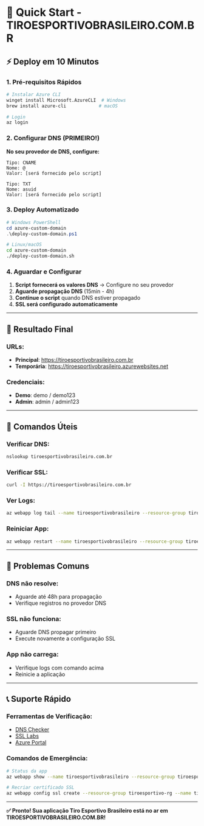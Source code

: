 # 🚀 Quick Start - TIROESPORTIVOBRASILEIRO.COM.BR

## ⚡ Deploy em 10 Minutos

### 1. Pré-requisitos Rápidos
```bash
# Instalar Azure CLI
winget install Microsoft.AzureCLI  # Windows
brew install azure-cli            # macOS

# Login
az login
```

### 2. Configurar DNS (PRIMEIRO!)
**No seu provedor de DNS, configure:**
```
Tipo: CNAME
Nome: @
Valor: [será fornecido pelo script]

Tipo: TXT  
Nome: asuid
Valor: [será fornecido pelo script]
```

### 3. Deploy Automatizado
```powershell
# Windows PowerShell
cd azure-custom-domain
.\deploy-custom-domain.ps1
```

```bash
# Linux/macOS
cd azure-custom-domain
./deploy-custom-domain.sh
```

### 4. Aguardar e Configurar
1. **Script fornecerá os valores DNS** → Configure no seu provedor
2. **Aguarde propagação DNS** (15min - 4h)
3. **Continue o script** quando DNS estiver propagado
4. **SSL será configurado automaticamente**

---

## 🎯 Resultado Final

### URLs:
- **Principal**: https://tiroesportivobrasileiro.com.br
- **Temporária**: https://tiroesportivobrasileiro.azurewebsites.net

### Credenciais:
- **Demo**: demo / demo123
- **Admin**: admin / admin123

---

## 🔧 Comandos Úteis

### Verificar DNS:
```bash
nslookup tiroesportivobrasileiro.com.br
```

### Verificar SSL:
```bash
curl -I https://tiroesportivobrasileiro.com.br
```

### Ver Logs:
```bash
az webapp log tail --name tiroesportivobrasileiro --resource-group tiroesportivo-rg
```

### Reiniciar App:
```bash
az webapp restart --name tiroesportivobrasileiro --resource-group tiroesportivo-rg
```

---

## 🚨 Problemas Comuns

### DNS não resolve:
- Aguarde até 48h para propagação
- Verifique registros no provedor DNS

### SSL não funciona:
- Aguarde DNS propagar primeiro
- Execute novamente a configuração SSL

### App não carrega:
- Verifique logs com comando acima
- Reinicie a aplicação

---

## 📞 Suporte Rápido

### Ferramentas de Verificação:
- [DNS Checker](https://dnschecker.org/)
- [SSL Labs](https://www.ssllabs.com/ssltest/)
- [Azure Portal](https://portal.azure.com)

### Comandos de Emergência:
```bash
# Status da app
az webapp show --name tiroesportivobrasileiro --resource-group tiroesportivo-rg --query "state"

# Recriar certificado SSL
az webapp config ssl create --resource-group tiroesportivo-rg --name tiroesportivobrasileiro --hostname tiroesportivobrasileiro.com.br
```

---

**✅ Pronto! Sua aplicação Tiro Esportivo Brasileiro está no ar em TIROESPORTIVOBRASILEIRO.COM.BR!**

